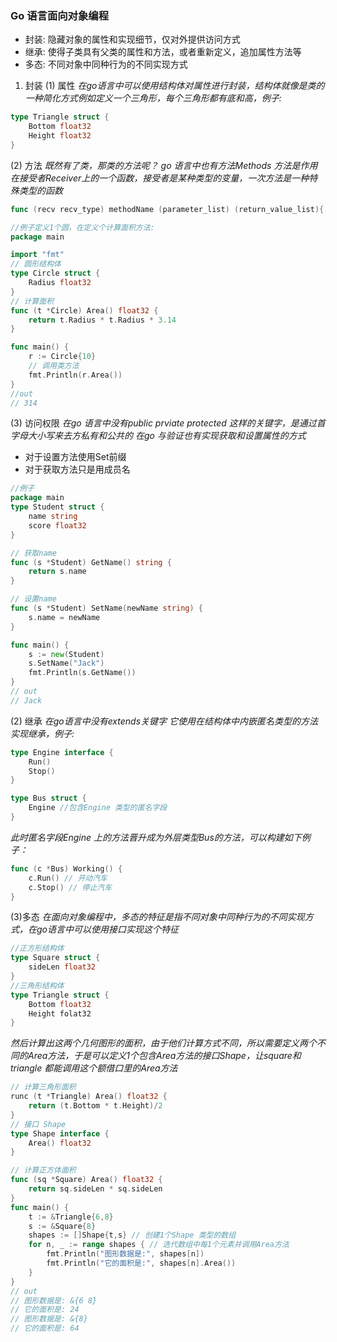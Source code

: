### Go 语言面向对象编程
* 封装: 隐藏对象的属性和实现细节，仅对外提供访问方式
* 继承: 使得子类具有父类的属性和方法，或者重新定义，追加属性方法等
* 多态: 不同对象中同种行为的不同实现方式

1. 封装
(1) 属性
*在go语言中可以使用结构体对属性进行封装，结构体就像是类的一种简化方式例如定义一个三角形，每个三角形都有底和高，例子:*
```go
type Triangle struct {
    Bottom float32
    Height float32
}
```
(2) 方法
*既然有了类，那类的方法呢？ go 语言中也有方法Methods 方法是作用在接受者Receiver上的一个函数，接受者是某种类型的变量，一次方法是一种特殊类型的函数*
```go
func (recv recv_type) methodName (parameter_list) (return_value_list){...}
```
```go
//例子定义1个圆，在定义个计算面积方法:
package main

import "fmt"
// 圆形结构体
type Circle struct {
    Radius float32
}
// 计算面积
func (t *Circle) Area() float32 {
    return t.Radius * t.Radius * 3.14
}

func main() {
    r := Circle{10}
    // 调用类方法
    fmt.Println(r.Area())
}
//out
// 314 
```
(3) 访问权限
*在go 语言中没有public prviate protected 这样的关键字，是通过首字母大小写来去方私有和公共的*
*在go 与验证也有实现获取和设置属性的方式*
* 对于设置方法使用Set前缀
* 对于获取方法只是用成员名
```go
//例子
package main
type Student struct {
    name string
    score float32
}

// 获取name
func (s *Student) GetName() string {
    return s.name
}

// 设置name
func (s *Student) SetName(newName string) {
    s.name = newName
} 

func main() {
    s := new(Student)
    s.SetName("Jack")
    fmt.Println(s.GetName())
}
// out
// Jack
```
(2) 继承
*在go语言中没有extends关键字 它使用在结构体中内嵌匿名类型的方法实现继承，例子:*
```go
type Engine interface {
    Run()
    Stop()
}

type Bus struct {
    Engine //包含Engine 类型的匿名字段
}
```
*此时匿名字段Engine 上的方法晋升成为外层类型Bus的方法，可以构建如下例子：*
```go
func (c *Bus) Working() {
    c.Run() // 开动汽车
    c.Stop() // 停止汽车
}
```
(3)多态
*在面向对象编程中，多态的特征是指不同对象中同种行为的不同实现方式，在go语言中可以使用接口实现这个特征*
```go
//正方形结构体
type Square struct {
    sideLen float32
}
//三角形结构体
type Triangle struct {
    Bottom float32
    Height folat32
}
```
*然后计算出这两个几何图形的面积，由于他们计算方式不同，所以需要定义两个不同的Area方法，于是可以定义1个包含Area方法的接口Shape，让square和triangle 都能调用这个额借口里的Area方法*
```go
// 计算三角形面积
runc (t *Triangle) Area() float32 {
    return (t.Bottom * t.Height)/2
}
// 接口 Shape
type Shape interface {
    Area() float32
}

// 计算正方体面积
func (sq *Square) Area() float32 {
    return sq.sideLen * sq.sideLen
}
func main() {
    t := &Triangle{6,8}
    s := &Square{8}
    shapes := []Shape{t,s} // 创建1个Shape 类型的数组
    for n, _ := range shapes { // 迭代数组中每1个元素并调用Area方法
        fmt.Println("图形数据是:", shapes[n])
        fmt.Println("它的面积是:", shapes[n].Area())
    }
}
// out
// 图形数据是: &{6 8}
// 它的面积是: 24
// 图形数据是: &{8}
// 它的面积是: 64
```